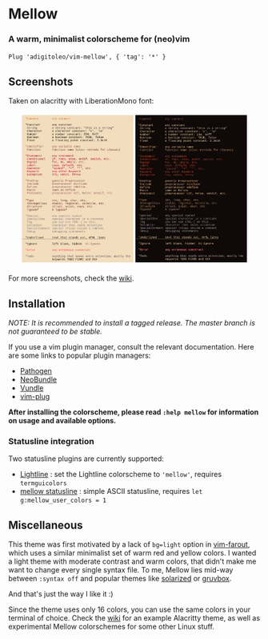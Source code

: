 # Mellow


### A warm, minimalist colorscheme for (neo)vim

`Plug 'adigitoleo/vim-mellow', { 'tag': '*' }`


## Screenshots

Taken on alacritty with LiberationMono font:

<p align="center" style="margin: 4%;">
    <img src="./img/syntax_light.png" width="48%" />
    <img src="./img/syntax_dark.png" width="48%" />
</p>

For more screenshots, check the [wiki].


## Installation

*NOTE: It is recommended to install a tagged release. The master branch is not
guaranteed to be stable.*

If you use a vim plugin manager, consult the relevant documentation.
Here are some links to popular plugin managers:
- [Pathogen]
- [NeoBundle]
- [Vundle]
- [vim-plug]

**After installing the colorscheme, please read `:help mellow` for information
on usage and available options.**


### Statusline integration

Two statusline plugins are currently supported:
- [Lightline] : set the Lightline colorscheme to `'mellow'`, requires
  `termguicolors`
- [mellow statusline] : simple ASCII statusline, requires
  `let g:mellow_user_colors = 1`


## Miscellaneous

This theme was first motivated by a lack of `bg=light` option in [vim-farout],
which uses a similar minimalist set of warm red and yellow colors. I wanted a
light theme with moderate contrast and warm colors, that didn't make me want to
change every single syntax file. To me, Mellow lies mid-way between `:syntax
off` and popular themes like [solarized] or [gruvbox].

And that's just the way I like it :)

Since the theme uses only 16 colors, you can use the same colors in your
terminal of choice. Check the [wiki] for an example Alacritty theme, as well as
experimental Mellow colorschemes for some other Linux stuff.


[NOTE]: # ( ------------ PUT ALL EXTERNAL LINKS BELOW THIS LINE ------------ )

[wiki]: https://github.com/adigitoleo/vim-mellow/wiki

[Pathogen]: https://github.com/tpope/vim-pathogen

[NeoBundle]: https://github.com/Shougo/neobundle.vim

[Vundle]: https://github.com/gmarik/vundle

[vim-plug]: https://github.com/junegunn/vim-plug

[vim-farout]: https://github.com/fcpg/vim-farout

[solarized]: https://en.wikipedia.org/wiki/Solarized_(color_scheme)

[gruvbox]: https://github.com/morhetz/gruvbox

[mellow statusline]: https://github.com/adigitoleo/vim-mellow-statusline

[ALE]: https://github.com/dense-analysis/ale

[Lightline]: https://github.com/itchyny/lightline.vim
